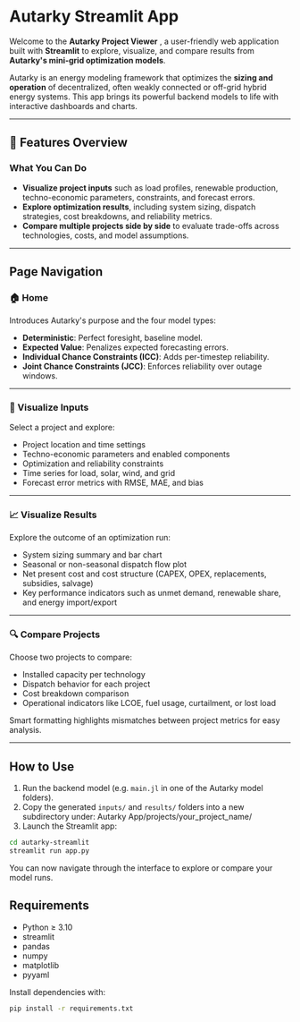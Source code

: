 # Autarky Streamlit App

Welcome to the **Autarky Project Viewer** , a user-friendly web application built with **Streamlit** to explore, visualize, and compare results from **Autarky's mini-grid optimization models**.

Autarky is an energy modeling framework that optimizes the **sizing and operation** of decentralized, often weakly connected or off-grid hybrid energy systems. This app brings its powerful backend models to life with interactive dashboards and charts.

---

## 🚀 Features Overview

### What You Can Do

- **Visualize project inputs** such as load profiles, renewable production, techno-economic parameters, constraints, and forecast errors.
- **Explore optimization results**, including system sizing, dispatch strategies, cost breakdowns, and reliability metrics.
- **Compare multiple projects side by side** to evaluate trade-offs across technologies, costs, and model assumptions.

---

## Page Navigation

### 🏠 Home
Introduces Autarky's purpose and the four model types:
- **Deterministic**: Perfect foresight, baseline model.
- **Expected Value**: Penalizes expected forecasting errors.
- **Individual Chance Constraints (ICC)**: Adds per-timestep reliability.
- **Joint Chance Constraints (JCC)**: Enforces reliability over outage windows.

---

### 📂 Visualize Inputs

Select a project and explore:
- Project location and time settings
- Techno-economic parameters and enabled components
- Optimization and reliability constraints
- Time series for load, solar, wind, and grid
- Forecast error metrics with RMSE, MAE, and bias

---

### 📈 Visualize Results

Explore the outcome of an optimization run:
- System sizing summary and bar chart
- Seasonal or non-seasonal dispatch flow plot
- Net present cost and cost structure (CAPEX, OPEX, replacements, subsidies, salvage)
- Key performance indicators such as unmet demand, renewable share, and energy import/export

---

### 🔍 Compare Projects

Choose two projects to compare:
- Installed capacity per technology
- Dispatch behavior for each project
- Cost breakdown comparison
- Operational indicators like LCOE, fuel usage, curtailment, or lost load

Smart formatting highlights mismatches between project metrics for easy analysis.

---

## How to Use

1. Run the backend model (e.g. `main.jl` in one of the Autarky model folders).
2. Copy the generated `inputs/` and `results/` folders into a new subdirectory under: Autarky App/projects/your_project_name/
3. Launch the Streamlit app:

```bash
cd autarky-streamlit
streamlit run app.py
```
You can now navigate through the interface to explore or compare your model runs.

## Requirements
- Python ≥ 3.10
- streamlit
- pandas
- numpy
- matplotlib
- pyyaml

Install dependencies with:

```bash
pip install -r requirements.txt
```